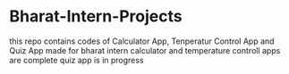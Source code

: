 # Bharat-Intern-Projects
this repo contains codes of Calculator App, Tenperatur Control App and Quiz App
made for bharat intern
calculator and temperature controll apps are complete
quiz app is in progress

